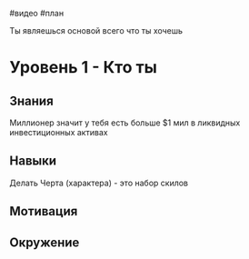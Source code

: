 #видео #план

Ты являешься основой всего что ты хочешь

# Уровень 1 - Кто ты

## Знания
Миллионер значит у тебя есть больше $1 мил в ликвидных инвестиционных активах 

## Навыки
Делать
Черта (характера) - это набор скилов

## Мотивация


## Окружение



